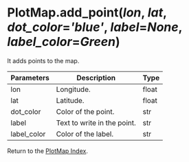 # PlotMap.add_point(*lon*, *lat*, *dot_color*=*'blue'*, *label*=*None*, *label_color*=*Green*)

It adds points to the map.

Parameters | Description | Type
--- | --- | ---
lon | Longitude. | float
lat | Latitude. | float
dot_color | Color of the point. | str
label | Text to write in the point. | str
label_color | Color of the label. | str

Return to the [PlotMap Index](index_plotmap.md).
